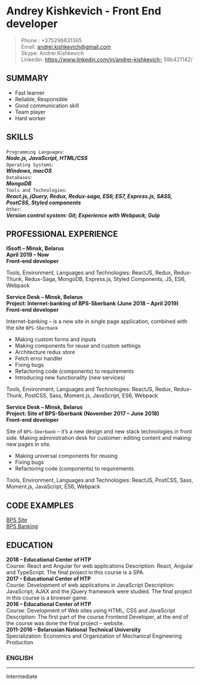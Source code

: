
# Andrey Kishkevich - Front End developer

>Phone : +375296631365 <br>
>Email: andrei.kishkevich@gmail.com<br>
>Skype: Andrei.Kishkevich<br>
>Linkedin: https://www.linkedin.com/in/andrei-kishkevich-
>59b421142/

## **SUMMARY**
- Fast learner
- Reliable, Responsible
- Good communication skill
- Team player
- Hard worker

## **SKILLS**

`Programming Languages`:<br>
  ***Node.js, JavaScript, HTML/CSS***<br>
`Operating Systems`:<br>
  ***Windows, macOS***<br>
`Databases`:<br>
***MongoDB***<br>
`Tools and Technologies`:<br>
***React.js, jQuery, Redux, Redux-saga, ES6, ES7, Express.js, SASS, PostCSS, Styled components***<br>
`Other`:<br>
***Version control system:  Git; Experience with Webpack, Gulp***<br>


## **PROFESSIONAL EXPERIENCE**
**ISsoft – Minsk, Belarus**<br>
**April 2019 – Now**<br>
**Front-end developer**<br>

Tools, Environment, Languages and Technologies: ReactJS, Redux, Redux-Thunk, Redux-Saga, MongoDB, Express.js, Styled Components, JS, ES6, Webpack

**Service Desk – Minsk, Belarus**<br>
**Project: Internet-banking of BPS-Sberbank (June 2018 – April 2019)**<br>
**Front-end developer**<br>

Internet-banking – is a new site in single page application, combined with the site `BPS-Sberbank`
-   Making custom forms and inputs
-   Making components for reuse and custom settings
-   Architecture redux store
-   Fetch error handler
-   Fixing bugs
-   Refactoring code (components) to requirements
-   Introducing new functionality (new services)

Tools, Environment, Languages and Technologies: ReactJS, Redux, Redux-Thunk, PostCSS, Sass, Moment.js, JavaScript, ES6, Webpack

**Service Desk – Minsk, Belarus**<br>
**Project: Site of BPS-Sberbank (November 2017 – June 2018)**<br>
**Front-end developer**<br>

Site of `BPS-Sberbank` – it’s a new design and new stack technologies in front side. Making administration desk for customer: editing content and making new pages in site.

-   Making universal components for reusing
-   Fixing bugs
-   Refactoring code (components) to requirements

Tools, Environment, Languages and Technologies: ReactJS, PostCSS, Sass, Moment.js, JavaScript, ES6, Webpack

## **CODE EXAMPLES**
[BPS Site](https://www.bps-sberbank.by/)<br>
[BPS Banking](https://www.bps-sberbank.by/loginsbol)

## **EDUCATION**

**2018 – Educational Center of HTP** <br>
Course: React and Angular for web applications
Description: React, Angular and TypeScript. The final project in this course is a SPA.<br>
**2017 – Educational Center of HTP**<br>
Course: Development of web applications in JavaScript
Description: JavaScript, AJAX and the jQuery framework were studied. The final project in
this course is a browser game.<br>
**2016 – Educational Center of HTP**<br>
Course: Development of Web sites using HTML, CSS and JavaScript
Description: The first part of the course Frontend Developer, at the end of the course was
done the final project – website.<br>
**2011-2016 – Belarusian National Technical University**<br>
Specialization: Economics and Organization of Mechanical Engineering Production

### **ENGLISH**
---
Intermediate